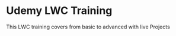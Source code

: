 <h1>Udemy LWC Training</h1>
<body>This LWC training covers from basic to advanced with live Projects</body>
